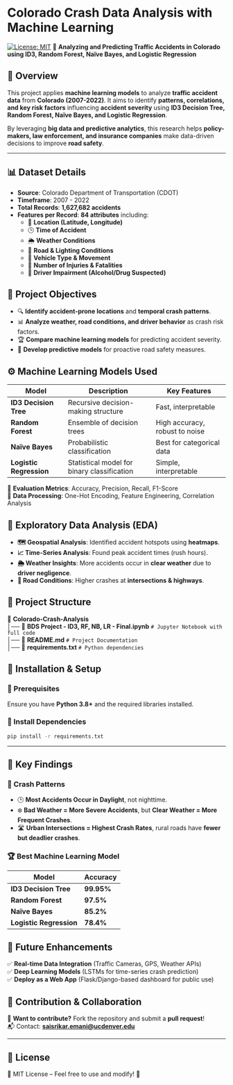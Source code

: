 # **Colorado Crash Data Analysis with Machine Learning**
[![License: MIT](https://img.shields.io/badge/License-MIT-blue.svg)](https://opensource.org/licenses/MIT)
🚗 **Analyzing and Predicting Traffic Accidents in Colorado using ID3, Random Forest, Naïve Bayes, and Logistic Regression**

## **📌 Overview**
This project applies **machine learning models** to analyze **traffic accident data** from **Colorado (2007-2022)**. It aims to identify **patterns, correlations, and key risk factors** influencing **accident severity** using **ID3 Decision Tree, Random Forest, Naïve Bayes, and Logistic Regression**.

By leveraging **big data and predictive analytics**, this research helps **policy-makers, law enforcement, and insurance companies** make data-driven decisions to improve **road safety**.

---

## **📊 Dataset Details**
- **Source**: Colorado Department of Transportation (CDOT)
- **Timeframe**: 2007 - 2022
- **Total Records**: **1,627,682 accidents**
- **Features per Record**: **84 attributes** including:
  - 📍 **Location (Latitude, Longitude)**
  - 🕒 **Time of Accident**
  - 🌦️ **Weather Conditions**
  - 🚦 **Road & Lighting Conditions**
  - 🚗 **Vehicle Type & Movement**
  - 🏥 **Number of Injuries & Fatalities**
  - 🚓 **Driver Impairment (Alcohol/Drug Suspected)**


## **📌 Project Objectives**
- 🔍 **Identify accident-prone locations** and **temporal crash patterns**.
- 📊 **Analyze weather, road conditions, and driver behavior** as crash risk factors.
- 🏆 **Compare machine learning models** for predicting accident severity.
- 🚀 **Develop predictive models** for proactive road safety measures.


## **⚙️ Machine Learning Models Used**
| Model | Description | Key Features |
|--------|-------------|--------------|
| **ID3 Decision Tree** | Recursive decision-making structure | Fast, interpretable |
| **Random Forest** | Ensemble of decision trees | High accuracy, robust to noise |
| **Naïve Bayes** | Probabilistic classification | Best for categorical data |
| **Logistic Regression** | Statistical model for binary classification | Simple, interpretable |

🔹 **Evaluation Metrics**: Accuracy, Precision, Recall, F1-Score  
🔹 **Data Processing**: One-Hot Encoding, Feature Engineering, Correlation Analysis  


## **📌 Exploratory Data Analysis (EDA)**
- **🗺️ Geospatial Analysis**: Identified accident hotspots using **heatmaps**.
- **📈 Time-Series Analysis**: Found peak accident times (rush hours).
- **🌦️ Weather Insights**: More accidents occur in **clear weather** due to **driver negligence**.
- **🚦 Road Conditions**: Higher crashes at **intersections & highways**.

## **📂 Project Structure**

📁 **Colorado-Crash-Analysis**  
│── 📜 **BDS Project - ID3, RF, NB, LR - Final.ipynb**  `# Jupyter Notebook with full code`  
│── 📜 **README.md**  `# Project Documentation`  
│── 📜 **requirements.txt**  `# Python dependencies`  


## **📌 Installation & Setup**
### **🔹 Prerequisites**
Ensure you have **Python 3.8+** and the required libraries installed.

### **🔹 Install Dependencies**
```bash
pip install -r requirements.txt
```


---


## **📌 Key Findings**
### **🚗 Crash Patterns**
- 🕒 **Most Accidents Occur in Daylight**, not nighttime.
- ❄️ **Bad Weather = More Severe Accidents**, but **Clear Weather = More Frequent Crashes**.
- 🛣️ **Urban Intersections = Highest Crash Rates**, rural roads have **fewer but deadlier crashes**.

### **🏆 Best Machine Learning Model**
| Model | Accuracy |
|--------|----------|
| **ID3 Decision Tree** | **99.95%** |
| **Random Forest** | **97.5%** |
| **Naïve Bayes** | **85.2%** |
| **Logistic Regression** | **78.4%** |


## **📌 Future Enhancements**
✅ **Real-time Data Integration** (Traffic Cameras, GPS, Weather APIs)  
✅ **Deep Learning Models** (LSTMs for time-series crash prediction)  
✅ **Deploy as a Web App** (Flask/Django-based dashboard for public use)  


## **📌 Contribution & Collaboration**
🤝 **Want to contribute?** Fork the repository and submit a **pull request**!  
📬 Contact: **saisrikar.emani@ucdenver.edu**  

---

## **📌 License**
📝 MIT License – Feel free to use and modify! 🚀  
